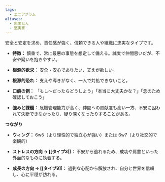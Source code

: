 ```yaml
---
tags:
  - エニアグラム
aliases:
  - 忠実な人
  - 堅実家
---
```

安全と安定を求め、責任感が強く、信頼できる人や組織に忠実なタイプです。

- **特徴：** 慎重で、常に最悪の事態を想定して備える。誠実で仲間思いだが、不安や疑いを抱きやすい。
    
- **根源的欲求：** 安全・安心でありたい、支えが欲しい。
    
- **根源的恐れ：** 支えや導きがなく、一人で対処できないこと。
    
- **口癖の例：** 「もし〜だったらどうしよう」「本当に大丈夫かな？」「念のため確認しておこう」
    
- **強みと課題：** 危機管理能力が高く、仲間への貢献度も高い一方、不安に囚われて決断できなかったり、疑り深くなったりすることがある。

**つながり**

- **ウィング：** 6w5（より理性的で独立心が強い）または 6w7（より社交的で楽観的）
    
- **ストレスの方向 → [[タイプ3]]：** 不安から逃れるため、成功や肩書といった外面的なものに執着する。
    
- **成長の方向 → [[タイプ9]]：** 過剰な心配から解放され、自分と世界を信頼し、心に平穏が訪れる。